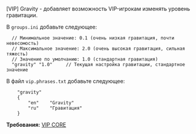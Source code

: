 [VIP] Gravity - добавляет возможность VIP-игрокам изменять уровень гравитации.

В `groups.ini` добавьте следующее:
```
  // Минимальное значение: 0.1 (очень низкая гравитация, почти невесомость)
  // Максимальное значение: 2.0 (очень высокая гравитация, сильная тяжесть)
  // Значение по умолчанию: 1.0 (стандартная гравитация)
  "gravity" "1.0"     // Текущая настройка гравитации, стандартное значение
```

В файл `vip.phrases.txt` добавьте следующее:
```
	"gravity"
	{
		"en"    "Gravity"
        "ru"    "Гравитация"
	}
```

**Требования:**
[VIP CORE](https://csdevs.net/resources/vip-core.511/)
